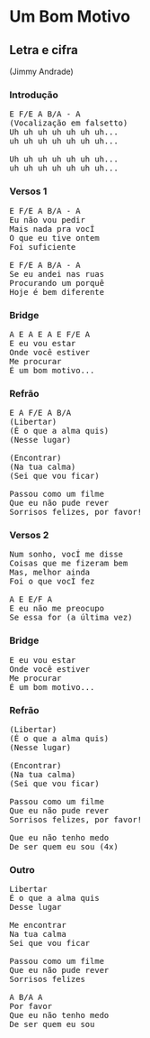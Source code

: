 # Um Bom Motivo
## Letra e cifra
(Jimmy Andrade)
### Introdução
<pre>
E F/E A B/A - A
(Vocalização em falsetto)
Uh uh uh uh uh uh uh...
uh uh uh uh uh uh uh...

Uh uh uh uh uh uh uh...
uh uh uh uh uh uh uh...
</pre>
### Versos 1
<pre>
E F/E A B/A - A
Eu não vou pedir
Mais nada pra vocÍ
O que eu tive ontem
Foi suficiente

E F/E A B/A - A
Se eu andei nas ruas
Procurando um porquê
Hoje é bem diferente
</pre>
### Bridge
<pre>
A E A E A E F/E A
E eu vou estar
Onde você estiver
Me procurar
É um bom motivo...
</pre>
### Refrão
<pre>
E A F/E A B/A
(Libertar)
(É o que a alma quis)
(Nesse lugar)

(Encontrar)
(Na tua calma)
(Sei que vou ficar)

Passou como um filme
Que eu não pude rever
Sorrisos felizes, por favor!
</pre>
### Versos 2
<pre>
Num sonho, vocÍ me disse
Coisas que me fizeram bem
Mas, melhor ainda
Foi o que vocÍ fez

A E E/F A
E eu não me preocupo
Se essa for (a última vez)
</pre>
### Bridge
<pre>
E eu vou estar
Onde você estiver
Me procurar
É um bom motivo...
</pre>
### Refrão
<pre>
(Libertar)
(É o que a alma quis)
(Nesse lugar)

(Encontrar)
(Na tua calma)
(Sei que vou ficar)

Passou como um filme
Que eu não pude rever
Sorrisos felizes, por favor!

Que eu não tenho medo
De ser quem eu sou (4x)
</pre>
### Outro
<pre>
Libertar
É o que a alma quis
Desse lugar

Me encontrar
Na tua calma
Sei que vou ficar

Passou como um filme
Que eu não pude rever
Sorrisos felizes

A B/A A
Por favor
Que eu não tenho medo
De ser quem eu sou
</pre>
